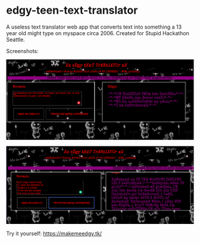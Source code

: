 # edgy-teen-text-translator
A useless text translator web app that converts text into something a 13 year old might type on myspace circa 2006.
Created for Stupid Hackathon Seattle.

Screenshots:

![Screenshot 1](/screenshots/screenshot1.png)

![Screenshot 2](/screenshots/screenshot2.png)

Try it yourself:
https://makemeedgy.tk/
